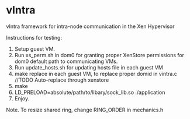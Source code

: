 # vIntra
vIntra framework for intra-node communication in the Xen Hypervisor

Instructions for testing:
1) Setup guest VM.
2) Run xs_perm.sh in dom0 for granting proper XenStore permissions for dom0 default path to communicating VMs.
3) Run update_hosts.sh for updating hosts file in each guest VM
4) make replace in each guest VM, to replace proper domid in vintra.c	//TODO Auto-replace through xenstore
5) make
6) LD_PRELOAD=absolute/path/to/libary/sock_lib.so ./application
7) Enjoy.

Note. To resize shared ring, change RING_ORDER in mechanics.h
